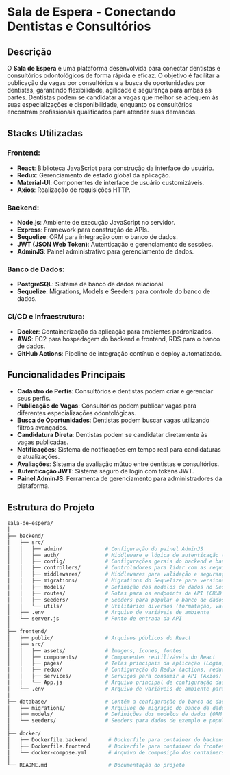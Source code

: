 # Sala de Espera - Conectando Dentistas e Consultórios

## Descrição
O **Sala de Espera** é uma plataforma desenvolvida para conectar dentistas e consultórios odontológicos de forma rápida e eficaz. O objetivo é facilitar a publicação de vagas por consultórios e a busca de oportunidades por dentistas, garantindo flexibilidade, agilidade e segurança para ambas as partes. Dentistas podem se candidatar a vagas que melhor se adequem às suas especializações e disponibilidade, enquanto os consultórios encontram profissionais qualificados para atender suas demandas.

## Stacks Utilizadas

### Frontend:
- **React**: Biblioteca JavaScript para construção da interface do usuário.
- **Redux**: Gerenciamento de estado global da aplicação.
- **Material-UI**: Componentes de interface de usuário customizáveis.
- **Axios**: Realização de requisições HTTP.

### Backend:
- **Node.js**: Ambiente de execução JavaScript no servidor.
- **Express**: Framework para construção de APIs.
- **Sequelize**: ORM para integração com o banco de dados.
- **JWT (JSON Web Token)**: Autenticação e gerenciamento de sessões.
- **AdminJS**: Painel administrativo para gerenciamento de dados.

### Banco de Dados:
- **PostgreSQL**: Sistema de banco de dados relacional.
- **Sequelize**: Migrations, Models e Seeders para controle do banco de dados.

### CI/CD e Infraestrutura:
- **Docker**: Containerização da aplicação para ambientes padronizados.
- **AWS**: EC2 para hospedagem do backend e frontend, RDS para o banco de dados.
- **GitHub Actions**: Pipeline de integração contínua e deploy automatizado.

## Funcionalidades Principais
- **Cadastro de Perfis**: Consultórios e dentistas podem criar e gerenciar seus perfis.
- **Publicação de Vagas**: Consultórios podem publicar vagas para diferentes especializações odontológicas.
- **Busca de Oportunidades**: Dentistas podem buscar vagas utilizando filtros avançados.
- **Candidatura Direta**: Dentistas podem se candidatar diretamente às vagas publicadas.
- **Notificações**: Sistema de notificações em tempo real para candidaturas e atualizações.
- **Avaliações**: Sistema de avaliação mútuo entre dentistas e consultórios.
- **Autenticação JWT**: Sistema seguro de login com tokens JWT.
- **Painel AdminJS**: Ferramenta de gerenciamento para administradores da plataforma.

## Estrutura do Projeto

```bash
sala-de-espera/
│
├── backend/
│   ├── src/
│   │   ├── admin/              # Configuração do painel AdminJS
│   │   ├── auth/               # Middleware e lógica de autenticação (JWT)
│   │   ├── config/             # Configurações gerais do backend e banco de dados
│   │   ├── controllers/        # Controladores para lidar com as requisições
│   │   ├── middlewares/        # Middlewares para validação e segurança
│   │   ├── migrations/         # Migrations do Sequelize para versionamento do banco de dados
│   │   ├── models/             # Definição dos modelos de dados no Sequelize
│   │   ├── routes/             # Rotas para os endpoints da API (CRUD de usuários, vagas, etc.)
│   │   ├── seeders/            # Seeders para popular o banco de dados com dados iniciais
│   │   └── utils/              # Utilitários diversos (formatação, validações, etc.)
│   ├── .env                    # Arquivo de variáveis de ambiente
│   └── server.js               # Ponto de entrada da API
│
├── frontend/
│   ├── public/                 # Arquivos públicos do React
│   ├── src/
│   │   ├── assets/             # Imagens, ícones, fontes
│   │   ├── components/         # Componentes reutilizáveis do React
│   │   ├── pages/              # Telas principais da aplicação (Login, Registro, Dashboard, etc.)
│   │   ├── redux/              # Configuração do Redux (actions, reducers, store)
│   │   ├── services/           # Serviços para consumir a API (Axios)
│   │   └── App.js              # Arquivo principal de configuração das rotas e layout
│   └── .env                    # Arquivo de variáveis de ambiente para o frontend
│
├── database/                   # Contém a configuração do banco de dados e scripts relacionados
│   ├── migrations/             # Arquivos de migração do banco de dados (Sequelize)
│   ├── models/                 # Definições dos modelos de dados (ORM Sequelize)
│   └── seeders/                # Seeders para dados de exemplo e população inicial
│
├── docker/
│   ├── Dockerfile.backend       # Dockerfile para container do backend
│   ├── Dockerfile.frontend      # Dockerfile para container do frontend
│   └── docker-compose.yml       # Arquivo de composição dos containers (backend, frontend e banco de dados)
│
└── README.md                    # Documentação do projeto
